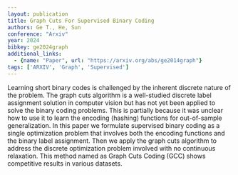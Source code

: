 ```yaml
---
layout: publication
title: Graph Cuts For Supervised Binary Coding
authors: Ge T., He, Sun
conference: "Arxiv"
year: 2024
bibkey: ge2024graph
additional_links:
  - {name: "Paper", url: "https://arxiv.org/abs/ge2014graph"}
tags: ['ARXIV', 'Graph', 'Supervised']
---
```

Learning short binary codes is challenged by the inherent discrete nature of the problem. The graph cuts algorithm is a well-studied discrete label assignment solution in computer vision but has not yet been applied to solve the binary coding problems. This is partially because it was unclear how to use it to learn the encoding (hashing) functions for out-of-sample generalization. In this paper we formulate supervised binary coding as a single optimization problem that involves both the encoding functions and the binary label assignment. Then we apply the graph cuts algorithm to address the discrete optimization problem involved with no continuous relaxation. This method named as Graph Cuts Coding (GCC) shows competitive results in various datasets.
